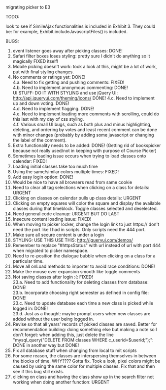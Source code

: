 migrating picker to E3

TODO:

look to see if SimileAjax functionalities is included in Exhibit 3. They could be: for example, Exhibit.includeJavascriptFiles() is included.

BUGS:<br>
1. event listener goes away after picking classes: DONE! <br>
2. Safari filter boxes loses styling: pretty sure I didn't do anything so it magically FIXED itself!  <br>
3. Mobile picking doesn't work: took a look at this, might be a lot of work, put with final styling changes. <br>
4. No comments or ratings yet: DONE! <br>
4.a. Need to fix getting and pushing comments: FIXED! <br>
4.b. Need to implement anonymous commenting: DONE! <br>
UI STUFF: DO IT WITH STYLING and use jQuery UI: http://api.jqueryui.com/theming/icons/ DONE!
4.c. Need to implement up and down voting. DONE! <br>
4.d. Need to implement flagging. DONE! <br>
4.e. Need to implement loading more comments with scrolling, could do this last with my day of css styling. <br>
4.f. Various small UI bugs, such as both plus and minus highlighting, deleting, and ordering by votes and least recent comment can be done with minor changes (probably by adding some javascript or changing the label of the comment).<br>
5. Extra functionality needs to be added: DONE! (Getting rid of bookspicker because not really used/not in keeping with purpose of Course Picker) <br>
6. Sometimes loading issue occurs when trying to load classes onto calendar: FIXED! <br>
7. Loading initial classes take too much time<br>
8. Using the same/similar colors multiple times: FIXED! <br>
9. Add easy login option: DONE!<br>
10. Would be nice to have all browsers read from same cookie<br>
11. Need to clear all tag selections when clicking on a class for details: URGENT <br>
12. Clicking on classes on calendar pulls up class details: URGENT <br>
13. Clicking on empty squares will color the square and display the available classes during that timeblock. Toggle classes selected and deselected. <br>
14. Need general code cleanup: URGENT BUT DO LAST<br>
15. Insecure content loading issue: FIXED! <br>
16. When moving to picker locker, change the login link to just https:// don't need the port like I had in scripts. Only scripts need the 444 port.<br>
17. Make sure all secure content is under a login <br>
18. STYLING: USE THIS USE THIS: http://jqueryui.com/demos/  <br>
19. Remember to replace "#httpsStatus" with url instead of url with port 444 when migrated to picker namespace.
20. Need to re-position the dialogue bubble when clicking on a class for a particular time.<br>
21. Move all onLoad methods to importer to avoid race conditions: DONE!<br>
22. Make the mouse over expansion smooth like toggle comments <br>
23. Not saving classes after login :(: FIXED! <br>
23.a. Need to add functionality for deleting classes from database: DONE! <br>
23.b. Incorporate choosing right semester as defined in config file: DONE!<br>
23.c. Need to update database each time a new class is picked while logged in: DONE! <br>
23.d. Just as a thought: maybe prompt users when new classes are added without the user being logged in. <br>
24. Revise so that all years' records of picked classes are saved. Better for recommendation building: doing something else but making a note so I don't forget: when adding this, just delete the line "mysql_query("DELETE FROM classes WHERE c_userid=$userid;");": DONE in another way but DONE! <br>
25. Fix all database stuff when changing from local to mit scripts <br>
26. For some reason, the classes are interspersing themselves in between the blocks of time. WHY???? Gotta fix. Took a look, pixel colors might be caused by using the same color for multiple classes. Fix that and then see if this bug still exists.<br>
27. clicking on class and having the class show up in the search filter not working when doing another function: URGENT <br>
